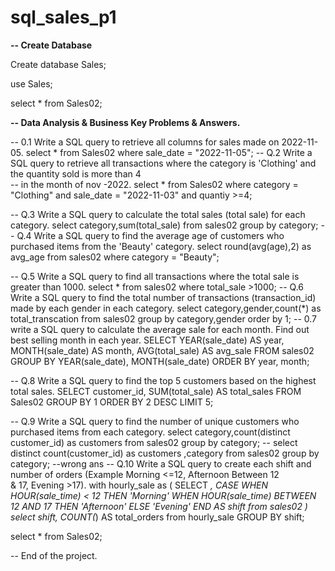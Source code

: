 # sql_sales_p1
**-- Create Database**


Create database Sales;

use Sales;

select * from Sales02;


**-- Data Analysis & Business Key Problems & Answers.**


-- 0.1 Write a SQL query to retrieve all columns for sales made on 2022-11-05.
 select * from Sales02 where sale_date = "2022-11-05";
-- Q.2 Write a SQL query to retrieve all transactions where the category is 'Clothing' and the quantity sold is more than 4  
--   in the month of nov -2022.
 select 
 *
 from Sales02 
 where category = "Clothing" 
 and sale_date = "2022-11-03"
 and quantiy >=4;

-- Q.3 Write a SQL query to calculate the total sales (total sale) for each category.
select category,sum(total_sale) from sales02 group by category;
-- Q.4 Write a SQL query to find the average age of customers who purchased items from the 'Beauty' category.
select round(avg(age),2) as avg_age from sales02 where category = "Beauty";

-- Q.5 Write a SQL query to find all transactions where the total sale is greater than 1000.
select * from sales02 where total_sale >1000;
-- Q.6 Write a SQL query to find the total number of transactions (transaction_id) made by each gender in each category.
select category,gender,count(*) as total_transcation from sales02 group by category,gender order by 1;
-- 0.7 write a SQL query to calculate the average sale for each month. Find out best selling month in each year.
SELECT 
    YEAR(sale_date) AS year,
    MONTH(sale_date) AS month,
    AVG(total_sale) AS avg_sale
FROM sales02
GROUP BY YEAR(sale_date), MONTH(sale_date)
ORDER BY year, month;

-- Q.8 Write a SQL query to find the top 5 customers based on the highest total sales.
SELECT 
    customer_id,
    SUM(total_sale) AS total_sales
FROM Sales02
GROUP BY 1
ORDER BY 2 DESC
LIMIT 5;

-- Q.9 Write a SQL query to find the number of unique customers who purchased items from each category.
select category,count(distinct customer_id) as customers from sales02 group by category;
-- select distinct count(customer_id) as customers ,category from sales02 group by category; --wrong ans
-- Q.10 Write a SQL query to create each shift and number of orders (Example Morning <=12, Afternoon Between 12 & 17, Evening >17).
with hourly_sale
as 
(
SELECT *,
    CASE 
        WHEN HOUR(sale_time) < 12 THEN 'Morning'
        WHEN HOUR(sale_time) BETWEEN 12 AND 17 THEN 'Afternoon'
        ELSE 'Evening'
    END AS shift
    from sales02
)
select shift,
    COUNT(*) AS total_orders
from hourly_sale
GROUP BY shift;


select * from Sales02;

-- End of the project.


